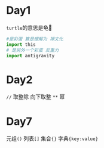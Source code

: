 # Day1

`turtle`的意思是龟🐢
```py
#是彩蛋 算是理解为 禅文化
import this
# 是另外一个彩蛋 反重力
import antigravity
```

# Day2

`//` 取整除 向下取整
`**` 幂

# Day7
元组`()`
列表`[]`
集合`{}`
字典`{key:value}`